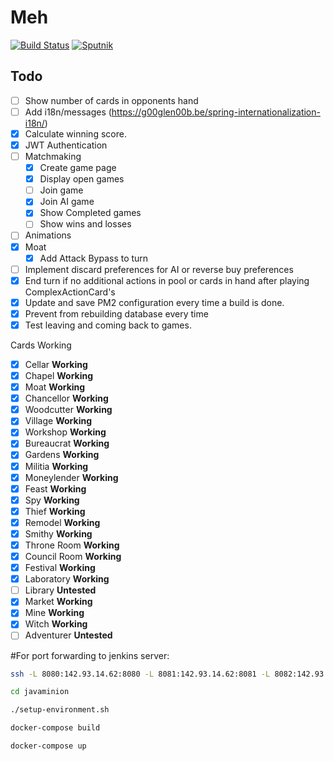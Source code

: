 # Meh

[![Build Status](https://travis-ci.org/nelson54/javaminion.svg?branch=master)](https://travis-ci.org/nelson54/javaminion)
[![Sputnik](https://sputnik.ci/conf/badge)](https://sputnik.ci/app#builds/nelson54/javaminion)

## Todo
- [ ] Show number of cards in opponents hand
- [ ] Add i18n/messages (https://g00glen00b.be/spring-internationalization-i18n/)
- [x] Calculate winning score.
- [x] JWT Authentication 
- [ ] Matchmaking
    - [x] Create game page
    - [x] Display open games
    - [ ] Join game
    - [x] Join AI game
    - [x] Show Completed games
    - [ ] Show wins and losses
- [ ] Animations
- [x] Moat
    - [x] Add Attack Bypass to turn
- [ ] Implement discard preferences for AI or reverse buy preferences   
- [x] End turn if no additional actions in pool or cards in hand after playing ComplexActionCard's
- [x] Update and save PM2 configuration every time a build is done.
- [x] Prevent from rebuilding database every time
- [x] Test leaving and coming back to games.

Cards Working
- [x] Cellar **Working**
- [x] Chapel **Working**
- [x] Moat **Working**
- [x] Chancellor **Working**
- [x] Woodcutter **Working**
- [x] Village **Working**
- [x] Workshop **Working**
- [x] Bureaucrat **Working**
- [x] Gardens **Working**
- [x] Militia **Working**
- [x] Moneylender **Working**
- [x] Feast **Working**
- [x] Spy **Working**
- [x] Thief **Working**
- [x] Remodel **Working**
- [x] Smithy **Working**
- [x] Throne Room **Working**
- [x] Council Room **Working** 
- [x] Festival **Working**
- [x] Laboratory **Working**
- [ ] Library **Untested**
- [x] Market **Working**
- [x] Mine **Working**
- [x] Witch **Working**
- [ ] Adventurer **Untested**

#For port forwarding to jenkins server:
```bash
ssh -L 8080:142.93.14.62:8080 -L 8081:142.93.14.62:8081 -L 8082:142.93.14.62:8082 root@142.93.14.62
```

```bash
cd javaminion

./setup-environment.sh

docker-compose build

docker-compose up

```